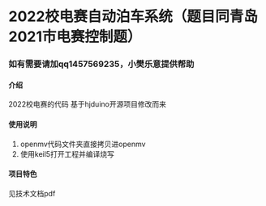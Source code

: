 # 2022校电赛自动泊车系统（题目同青岛2021市电赛控制题）

### 如有需要请加qq1457569235，小樊乐意提供帮助

#### 介绍
2022校电赛的代码
基于hjduino开源项目修改而来




#### 使用说明

1.  openmv代码文件夹直接拷贝进openmv
2.  使用keil5打开工程并编译烧写

#### 项目特色
见技术文档pdf

